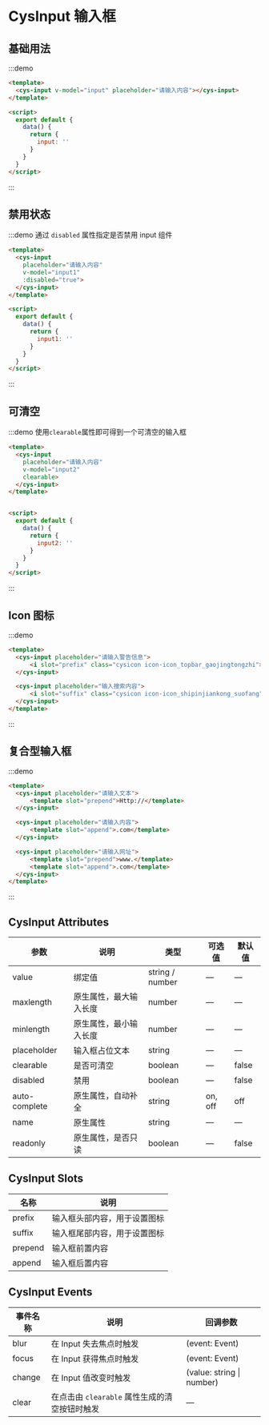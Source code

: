 <script>
  module.exports = {
    data() {
      return {
        input: '',
        input1:'',
        input2:'鼠标移上去清空图标'
      };
    }
  };
</script>
<style lang="stylus" scoped>
  @import '../styles/cys-input';
</style>

# CysInput 输入框

## 基础用法

:::demo

```html
<template>
  <cys-input v-model="input" placeholder="请输入内容"></cys-input>
</template>

<script>
  export default {
    data() {
      return {
        input: ''
      }
    }
  }
</script>
```

:::

## 禁用状态

:::demo 通过 `disabled` 属性指定是否禁用 input 组件

```html
<template>
  <cys-input
    placeholder="请输入内容"
    v-model="input1"
    :disabled="true">
  </cys-input>
</template>

<script>
  export default {
    data() {
      return {
        input1: ''
      }
    }
  }
</script>
```

:::

## 可清空

:::demo 使用`clearable`属性即可得到一个可清空的输入框

```html
<template>
  <cys-input
    placeholder="请输入内容"
    v-model="input2"
    clearable>
  </cys-input>
</template>


<script>
  export default {
    data() {
      return {
        input2: ''
      }
    }
  }
</script>
```

:::

## Icon 图标

:::demo

```html
<template>
  <cys-input placeholder="请输入警告信息">
      <i slot="prefix" class="cysicon icon-icon_topbar_gaojingtongzhi"></i>
  </cys-input>

  <cys-input placeholder="输入搜索内容">
      <i slot="suffix" class="cysicon icon-icon_shipinjiankong_suofang"></i>
  </cys-input>
</template>
```

:::

## 复合型输入框

:::demo

```html
<template>
  <cys-input placeholder="请输入文本">
      <template slot="prepend">Http://</template>
  </cys-input>

  <cys-input placeholder="请输入内容">
      <template slot="append">.com</template>
  </cys-input>

  <cys-input placeholder="请输入网址">
      <template slot="prepend">www.</template>
      <template slot="append">.com</template>
  </cys-input>
</template>
```

:::

## CysInput Attributes

| 参数          | 说明                   | 类型            | 可选值  | 默认值 |
| ------------- | ---------------------- | --------------- | ------- | ------ |
| value         | 绑定值                 | string / number | —       | —      |
| maxlength     | 原生属性，最大输入长度 | number          | —       | —      |
| minlength     | 原生属性，最小输入长度 | number          | —       | —      |
| placeholder   | 输入框占位文本         | string          | —       | —      |
| clearable     | 是否可清空             | boolean         | —       | false  |
| disabled      | 禁用                   | boolean         | —       | false  |
| auto-complete | 原生属性，自动补全     | string          | on, off | off    |
| name          | 原生属性               | string          | —       | —      |
| readonly      | 原生属性，是否只读     | boolean         | —       | false  |

## CysInput Slots

| 名称    | 说明                         |
| ------- | ---------------------------- |
| prefix  | 输入框头部内容，用于设置图标 |
| suffix  | 输入框尾部内容，用于设置图标 |
| prepend | 输入框前置内容               |
| append  | 输入框后置内容               |

## CysInput Events

| 事件名称 | 说明                                          | 回调参数                  |
| -------- | --------------------------------------------- | ------------------------- |
| blur     | 在 Input 失去焦点时触发                       | (event: Event)            |
| focus    | 在 Input 获得焦点时触发                       | (event: Event)            |
| change   | 在 Input 值改变时触发                         | (value: string \| number) |
| clear    | 在点击由 `clearable` 属性生成的清空按钮时触发 | —                         |
